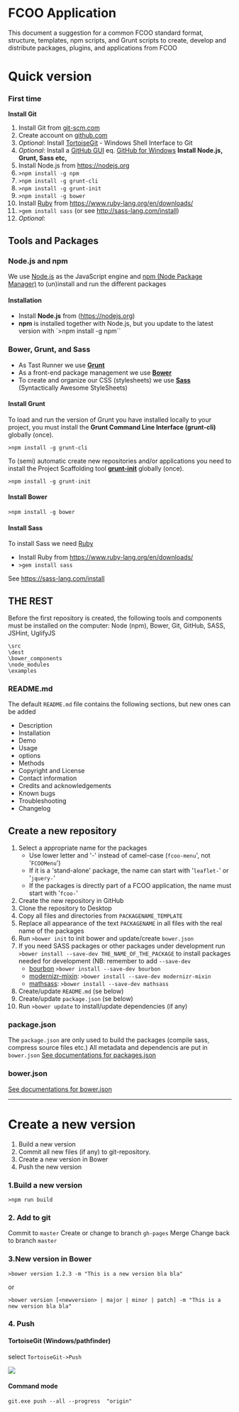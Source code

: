 # FCOO Application

This document a suggestion for a common FCOO standard format, structure, templates, npm scripts, and Grunt scripts to create, develop and distribute packages, plugins, and applications from FCOO


# Quick version
### First time
**Install Git**
1. Install Git from [git-scm.com](http://git-scm.com/)
2. Create account on [github.com](https://github.com) 
3. *Optional*: Install [TortoiseGit]( https://tortoisegit.org) - Windows Shell Interface to Git
4. *Optional*: Install a [GitHub GUI](http://git-scm.com/downloads/guis) eq. [GitHub for Windows](https://windows.github.com/)
**Install Node.js, Grunt, Sass etc,**
5. Install Node.js  from https://nodejs.org 
6. `>npm install -g npm`
7. `>npm install -g grunt-cli`
8. `>npm install -g grunt-init`
9. `>npm install -g bower`
10. Install [Ruby](https://www.ruby-lang.org/) from https://www.ruby-lang.org/en/downloads/
11. `>gem install sass` (or see http://sass-lang.com/install)
12. *Optional*: 



 



## Tools and Packages

### Node.js and npm
We use [Node.js](https://nodejs.org) as the JavaScript engine and [npm (Node Package Manager)](https://www.npmjs.com/) to (un)install and run the different packages

#### Installation
- Install **Node.js** from (https://nodejs.org)
- **npm** is installed together with Node.js, but you update to the latest version with `>npm install -g npm``

### Bower, Grunt, and Sass

- As Tast Runner we use **[Grunt](http://gruntjs.com/)**
- As a front-end package management we use **[Bower](https:/bower.io)**
- To create and organize our CSS (stylesheets) we use **[Sass](https://http://sass-lang.com/)** (Syntactically Awesome StyleSheets)

#### Install Grunt

To load and run the version of Grunt you have installed locally to your project, you must install the **Grunt Command Line Interface (grunt-cli)** globally (once). 

    >npm install -g grunt-cli

To (semi) automatic create new repositories and/or applications you need to install the Project Scaffolding tool **[grunt-init](http://gruntjs.com/project-scaffolding)** globally (once). 

    >npm install -g grunt-init

#### Install Bower

    >npm install -g bower

#### Install Sass
To install Sass we need [Ruby](https://www.ruby-lang.org/) 

- Install Ruby from https://www.ruby-lang.org/en/downloads/
- `>gem install sass` 

See https://sass-lang.com/install 


## THE REST

Before the first repository is created, the following tools and components must be installed on the computer: Node (npm), Bower, Git, GitHub, SASS, JSHint, UglifyJS 


	\src
	\dest
	\bower_components
	\node_modules
	\examples


### README.md
The default `README.md` file contains the following sections, but new ones can be added
- Description
- Installation
- Demo
- Usage
- options
- Methods
- Copyright and License
- Contact information
- Credits and acknowledgements
- Known bugs
- Troubleshooting
- Changelog


## Create a new repository
1. Select a appropriate name for the packages
	- Use lower letter and '-' instead of camel-case (`fcoo-menu`', not '`FCOOMenu`')
	- If it is a 'stand-alone' package, the name can start with '`leaflet-`' or '`jquery-`'
	- If the packages is directly part of a FCOO application, the name must start with '`fcoo-`'
2. Create the new repository in GitHub
3. Clone the repository to Desktop
4. Copy all files and directories from `PACKAGENAME_TEMPLATE` 
5. Replace all appearance of the text `PACKAGENAME` in all files with the real name of the packages
6. Run `>bower init` to init bower and update/create `bower.json`
7. If you need SASS packages or other packages under development run `>bower install --save-dev THE_NAME_OF_THE_PACKAGE` to install packages needed for development (NB: remember to add `--save-dev`
	- [bourbon](http://bourbon.io)  `>bower install --save-dev bourbon`
	- [modernizr-mixin](https://github.com/danielguillan/modernizr-mixin): `>bower install --save-dev modernizr-mixin`
	- [mathsass](https://github.com/terkel/mathsass): `>bower install --save-dev mathsass`
8. Create/update `README.md` (se below)
9. Create/update `package.json` (se below)
10. Run `>bower update` to install/update dependencies (if any) 




### package.json 
The `package.json` are only used to build the packages (compile sass, compress source files etc.) 
All metadata and dependencis are put in `bower.json`
[See documentations for packages.json](https://docs.npmjs.com/files/package.json)

### bower.json

[See documentations for bower.json](http://bower.io/docs/creating-packages/#bowerjson-specification)

---
# Create a new version 

1. Build a new version
2. Commit all new files (if any) to git-repository. 
3. Create a new version in Bower
4. Push the new version

### 1.Build a new version
    >npm run build
    
### 2. Add to git
Commit to `master`
Create or change to branch `gh-pages`
Merge
Change back to branch `master`

### 3.New version in Bower
    >bower version 1.2.3 -m "This is a new version bla bla"
or

	>bower version [<newversion> | major | minor | patch] -m "This is a new version bla bla"


### 4. Push
#### TortoiseGit (Windows/pathfinder) 
select `TortoiseGit->Push` 

![](http://i.imgur.com/7ZmEBIO.png)
    

#### Command mode

    git.exe push --all --progress  "origin"